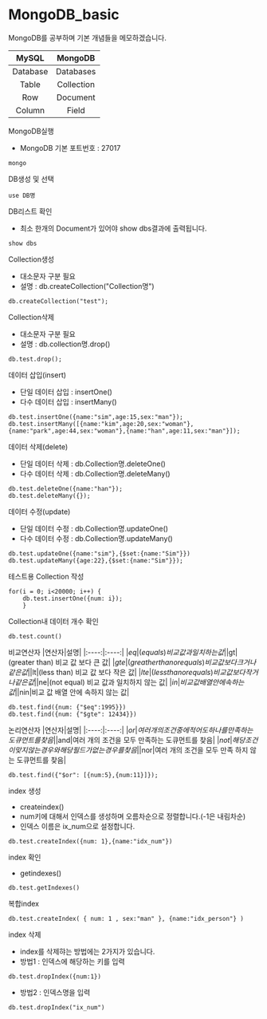 # MongoDB_basic

MongoDB를 공부하며 기본 개념들을 메모하겠습니다.


|MySQL|MongoDB|
|:----:|:----:|
|Database|Databases|
|Table|Collection|
|Row|Document|
|Column|Field|

MongoDB실행
- MongoDB 기본 포트번호 : 27017
```
mongo
```
DB생성 및 선택
```
use DB명
```
DB리스트 확인
- 최소 한개의 Document가 있어야 show dbs결과에 출력됩니다.
```
show dbs
```
Collection생성
- 대소문자 구분 필요
- 설명 : db.createCollection("Collection명")
```
db.createCollection("test");
```
Collection삭제
- 대소문자 구분 필요
- 설명 : db.collection명.drop()
```
db.test.drop();
```
데이터 삽입(insert)
- 단일 데이터 삽입 : insertOne()
- 다수 데이터 삽입 : insertMany()
```
db.test.insertOne({name:"sim",age:15,sex:"man"});
db.test.insertMany([{name:"kim",age:20,sex:"woman"},{name:"park",age:44,sex:"woman"},{name:"han",age:11,sex:"man"}]);
```
데이터 삭제(delete)
- 단일 데이터 삭제 : db.Collection명.deleteOne()
- 다수 데이터 삭제 : db.Collection명.deleteMany()
```
db.test.deleteOne({name:"han"});
db.test.deleteMany({});
```
데이터 수정(update)
- 단일 데이터 수정 : db.Collection명.updateOne()
- 다수 데이터 수정 : db.Collection명.updateMany()
```
db.test.updateOne({name:"sim"},{$set:{name:"Sim"}})
db.test.updateMany({age:22},{$set:{name:"Sim"}});
```
테스트용 Collection 작성
```
for(i = 0; i<20000; i++) {
    db.test.insertOne({num: i});
    }
```
Collection내 데이터 개수 확인
```
db.test.count()
```
비교연산자
|연산자|설명|
|:----:|:----:|
|$eq|(equals) 비교 값과 일치하는 값|
|$gt|(greater than) 비교 값 보다 큰 값|
|$gte|(greather than or equals) 비교 값 보다 크거나 같은 값|
|$lt|(less than) 비교 값 보다 작은 값|
|$lte|(less than or equals) 비교 값 보다 작거나 같은 값|
|$ne|(not equal) 비교 값과 일치하지 않는 값|
|$in|비교 값 배열 안에 속하는 값|
|$nin|비교 값 배열 안에 속하지 않는 값|
```
db.test.find({num: {"$eq":1995}})
db.test.find({num: {"$gte": 12434}})
```
논리연산자
|연산자|설명|
|:----:|:----:|
|$or|여러 개의 조건 중에 적어도 하나를 만족하는 도큐먼트를 찾음|
|$and|여러 개의 조건을 모두 만족하는 도큐먼트를 찾음|
|$not|해당 조건이 맞지 않는 경우와 해당 필드가 없는 경우를 찾음|
|$nor|여러 개의 조건을 모두 만족 하지 않는 도큐먼트를 찾음|
```
db.test.find({"$or": [{num:5},{num:11}]});
```
index 생성
- createindex()
- num키에 대해서 인덱스를 생성하며 오름차순으로 정렬합니다.(-1은 내림차순)
- 인덱스 이름은 ix_num으로 설정합니다.
```
db.test.createIndex({num: 1},{name:"idx_num"})
```
index 확인
- getindexes()
```
db.test.getIndexes()
```
복합index
```
db.test.createIndex( { num: 1 , sex:"man" }, {name:"idx_person"} )
```
index 삭제
- index를 삭제햐는 방법에는 2가지가 있습니다.
- 방법1 : 인덱스에 해당하는 키를 입력
```
db.test.dropIndex({num:1})
```
- 방법2 : 인덱스명을 입력
```
db.test.dropIndex("ix_num")
```
